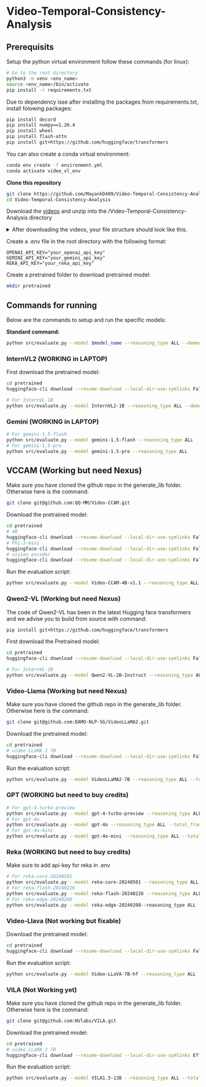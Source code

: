 # Video-Temporal-Consistency-Analysis

## Prerequisits

Setup the python virtual environment follow these commands (for linux):

```bash
# Go to the root directory
python3 -m venv <env_name>
source <env_name>/bin/activate
pip install -r requirements.txt
```

Due to dependency isse after installing the packages from requirements.txt, install folowing packages:
```bash
pip install decord
pip install numpy==1.26.4
pip install wheel
pip install flash-attn
pip install git+https://github.com/huggingface/transformers
```

You can also create a conda virtual environment:
```bash
conda env create -f environment.yml
conda activate video_vl_env
```

**Clone this repository**
```bash
git clone https://github.com/MayankD409/Video-Temporal-Consistency-Analysis.git
cd Video-Temporal-Consistency-Analysis
```

Download the [videos](https://drive.google.com/file/d/1-dNt9bZcp6C3RXuGoAO3EBgWkAHg8NWR/view?usp=drive_link) and unzip into the /Video-Temporal-Consistency-Analysis directory

<details>
<summary>After downloading the videos, your file structure should look like this.</summary>

```
.
├── data/
├── src/
├── videos/
│   ├── human/
│   ├── object/
│   ├── simulated/

```
</details>


Create a .env file in the root directory with the following format:
```
OPENAI_API_KEY="your_openai_api_key"
GEMINI_API_KEY="your_gemini_api_key"
REKA_API_KEY="your_reka_api_key"
```

Create a pretrained folder to download pretrained model:
```bash
mkdir pretrained
```

## Commands for running

Below are the commands to setup and run the specific models:

**Standard command:**
```bash
python src/evaluate.py --model $model_name --reasoning_type ALL --demonstration_type ALL --total_frames $total_frames
```

### InternVL2 (WORKING in LAPTOP)

First download the pretrained model:
```bash
cd pretrained
huggingface-cli download --resume-download --local-dir-use-symlinks False OpenGVLab/InternVL2-1B --local-dir InternVL2-1B
```

```bash
# For InternVL-1B
python src/evaluate.py --model InternVL2-1B --reasoning_type ALL --demonstration_type ALL --total_frames 8
```
 
### Gemini (WORKING in LAPTOP)
```bash
# For gemini-1.5-flash
python src/evaluate.py --model gemini-1.5-flash --reasoning_type ALL
# For gemini-1.5-pro
python src/evaluate.py --model gemini-1.5-pro --reasoning_type ALL
```

## VCCAM (Working but need Nexus)

Make sure you have cloned the github repo in the generate_lib folder. Otherwise here is the command:
```bash
git clone git@github.com:QQ-MM/Video-CCAM.git      
```

Download the pretrained model:
```bash
cd pretrained
# 4B
huggingface-cli download --resume-download --local-dir-use-symlinks False JaronTHU/Video-CCAM-4B-v1.1 --local-dir Video-CCAM-4B-v1.1
# Phi-3-mini
huggingface-cli download --resume-download --local-dir-use-symlinks False microsoft/Phi-3-mini-4k-instruct --local-dir Phi-3-mini-4k-instruct
# vision encoder
huggingface-cli download --resume-download --local-dir-use-symlinks False google/siglip-so400m-patch14-384 --local-dir siglip-so400m-patch14-384
```

Run the evaluation script:
```bash
python src/evaluate.py --model Video-CCAM-4B-v1.1 --reasoning_type ALL --total_frames 8
```

### Qwen2-VL (Working but need Nexus)

The code of Qwen2-VL has been in the latest Hugging face transformers and we advise you to build from source with command:
```bash
pip install git+https://github.com/huggingface/transformers
```

First download the Pretrained model:
```bash
cd pretrained
huggingface-cli download --resume-download --local-dir-use-symlinks False Qwen/Qwen2-VL-2B-Instruct --local-dir Qwen2-VL-2B-Instruct
```

```bash
# For InternVL-1B
python src/evaluate.py --model Qwen2-VL-2B-Instruct --reasoning_type ALL --demonstration_type ALL --total_frames 8
```

### Video-Llama (Working but need Nexus)

Make sure you have cloned the github repo in the generate_lib folder. Otherwise here is the command:
```bash
git clone git@github.com:DAMO-NLP-SG/VideoLLaMA2.git
```

Download the pretrained model:
```bash
cd pretrained
# video LLaMA 2 7B
huggingface-cli download --resume-download --local-dir-use-symlinks False DAMO-NLP-SG/VideoLLaMA2-7B --local-dir VideoLLaMA2-7B
```

Run the evaluation script:
```bash
python src/evaluate.py --model VideoLLaMA2-7B --reasoning_type ALL --total_frames 16
```

### GPT (WORKING but need to buy credits)
```bash
# For gpt-4-turbo-preview
python src/evaluate.py --model gpt-4-turbo-preview --reasoning_type ALL --total_frames 8
# For gpt-4o
python src/evaluate.py --model gpt-4o --reasoning_type ALL --total_frames 8
# For gpt-4o-mini
python src/evaluate.py --model gpt-4o-mini --reasoning_type ALL --total_frames 8
```

### Reka (WORKING but need to buy credits)

Make sure to add api-key for reka in .env
```bash
# For reka-core-20240501
python src/evaluate.py --model reka-core-20240501 --reasoning_type ALL
# For reka-flash-20240226
python src/evaluate.py --model reka-flash-20240226 --reasoning_type ALL
# For reka-edge-20240208
python src/evaluate.py --model reka-edge-20240208--reasoning_type ALL
```

### Video-Llava (Not working but fixable)

Download the pretrained model:
```bash
cd pretrained
huggingface-cli download --resume-download --local-dir-use-symlinks False LanguageBind/Video-LLaVA-7B-hf --local-dir Video-LLaVA-7B-hf
```

Run the evaluation script:
```bash
python src/evaluate.py --model Video-LLaVA-7B-hf --reasoning_type ALL 
```

### VILA (Not Working yet)

Make sure you have cloned the github repo in the generate_lib folder. Otherwise here is the command:
```bash
git clone git@github.com:NVlabs/VILA.git
```

Download the pretrained model:
```bash
cd pretrained
# video LLaMA 2 7B
huggingface-cli download --resume-download --local-dir-use-symlinks Efficient-Large-Model/VILA1.5-13b --local-dir VILA1.5-13b
```

Run the evaluation script:
```bash
python src/evaluate.py --model VILA1.5-13B --reasoning_type ALL --total_frames 8
```


```

